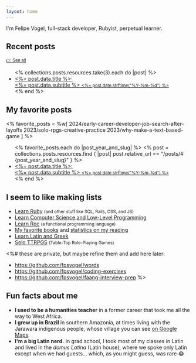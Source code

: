 ```yaml
---
layout: home
---
```


I'm Felipe Vogel, full-stack developer, Rubyist, perpetual learner.

## Recent posts

<small>[👉 See all](/posts)</small>

<ul class="posts-ul">
  <% collections.posts.resources.take(3).each do |post| %>
    <li>
      <a href="<%= post.relative_url %>">
        <posts-li-title><%= post.data.title %></posts-li-title>:
        <div>
          <posts-li-subtitle><%= post.data.subtitle %></posts-li-subtitle>
          <posts-li-date><small><%= post.date.strftime("%Y-%m-%d") %></small></posts-li-date>
        </div>
      </a>
    </li>
  <% end %>
</ul>

## My favorite posts

<% favorite_posts = %w[
  2024/early-career-developer-job-search-after-layoffs
  2023/solo-rpgs-creative-practice
  2023/why-make-a-text-based-game
] %>

<ul class="posts-ul">
  <% favorite_posts.each do |post_year_and_slug| %>
    <% post = collections.posts.resources.find { |post| post.relative_url == "/posts/#{post_year_and_slug}" } %>
    <li>
      <a href="<%= post.relative_url %>">
        <posts-li-title><%= post.data.title %></posts-li-title>:
        <div>
          <posts-li-subtitle><%= post.data.subtitle %></posts-li-subtitle>
          <posts-li-date><small><%= post.date.strftime("%Y-%m-%d") %></small></posts-li-date>
        </div>
      </a>
    </li>
  <% end %>
</ul>

## I seem to like making lists

- [Learn Ruby](https://github.com/fpsvogel/learn-ruby) <small>(and other stuff like SQL, Rails, CSS, and JS)</small>
- [Learn Computer Science and Low-Level Programming](https://github.com/fpsvogel/learn-cs)
- [Learn Roc](https://github.com/fpsvogel/learn-roc) <small>(a functional programming language)</small>
- [My favorite books](/reading) and [statistics on my reading](http://localhost:4000/reading-stats)
- [Learn Latin and Greek](https://github.com/fpsvogel/learn-latin-and-greek)
- [Solo TTRPGS](https://github.com/fpsvogel/solo-ttrpgs) <small>(Table-Top Role-Playing Games)</small>

<%# these are private, but maybe refine them and add here later:
- https://github.com/fpsvogel/words
- https://github.com/fpsvogel/coding-exercises
- https://github.com/fpsvogel/faang-interview-prep
%>

## Fun facts about me

- **I used to be a humanities teacher** in a former career that took me all the way to West Africa.
- **I grew up in Brazil** in southern Amazonia, at times living with the Jarawara indigenous people, whose village you can see [on Google Maps](https://www.google.com/maps/place/7%C2%B018'20.0%22S+65%C2%B015'36.9%22W/@-7.3056605,-65.2618449,743m/data=!3m1!1e3!4m4!3m3!8m2!3d-7.3055556!4d-65.26025?entry=ttu).
- **I'm a big Latin nerd.** In grad school, I took most of my classes in Latin and lived in the *domus Latina* (Latin house), where we spoke only Latin except when we had guests… which, as you might guess, was rare 😂
